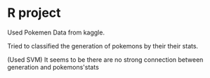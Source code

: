 # R project
Used Pokemen Data from kaggle.

Tried to classified the generation of pokemons by their their stats.

(Used SVM) It seems to be there are no strong connection between generation and pokemons'stats
